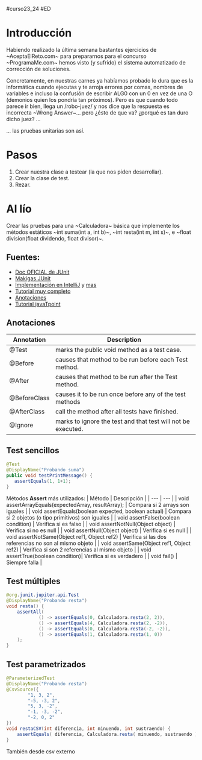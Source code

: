 #curso23_24 #ED

# Introducción
Habiendo realizado la última semana bastantes ejercicios de ~AceptaElReto.com~ para prepararnos para el concurso ~ProgramaMe.com~ hemos visto (y sufrido) el sistema automatizado de corrección de soluciones.

Concretamente, en nuestras carnes ya habíamos probado lo dura que es la informática cuando ejecutas y te arroja errores por comas, nombres de variables e incluso la confusión de escribir ALG0 con un 0 en vez de una O (demonios quien los pondría tan próximos). Pero es que cuando todo parece ir bien, llega un /robo-juez/ y nos dice que la respuesta es incorrecta ~Wrong Answer~... pero ¿ésto de que va? ¿porqué es tan duro dicho juez? ...

... las pruebas unitarias son así.

# Pasos
1. Crear nuestra clase a testear (la que nos piden desarrollar).
2. Crear la clase de test.
3. Rezar.

# Al lío
Crear las pruebas para una ~Calculadora~ básica que implemente los métodos estáticos ~int suma(int a, int b)~, ~int resta(int m, int s)~, e ~float division(float dividendo, float divisor)~.


## **Fuentes:**
+ [Doc OFICIAL de JUnit](https://junit.org/junit5/docs/current/user-guide/)
+ [Makigas JUnit](https://www.youtube.com/watch?v=EOkoVm3rtNQ&list=PLTd5ehIj0goML37B7s9I9iN2zhJCfxJBC)
+ [Implementación en IntelliJ](https://www.jetbrains.com/help/idea/junit.html) y [mas](https://blog.jetbrains.com/idea/2020/09/writing-tests-with-junit-5/)
+ [Tutorial muy completo](http://www.java2s.com/Tutorials/Java/JUnit/index.htm)
+ [Anotaciones](http://www.java2s.com/Tutorials/Java/JUnit/0100__JUnit_Annotation.htm)
+ [Tutorial javaTpoint](https://www.javatpoint.com/junit-tutorial)

## Anotaciones
| Annotation   | Description        |
| --- | --- |
| @Test | marks the public void method as a test case. |
| @Before | causes that method to be run before each Test method. |
| @After | causes that method to be run after the Test method. |
| @BeforeClass | causes it to be run once before any of the test methods |
| @AfterClass | call the method after all tests have finished. |
| @Ignore | marks to ignore the test and that test will not be executed. |


## Test sencillos
```java
@Test
@DisplayName("Probando suma")
public void testPrintMessage() {  
   assertEquals(1, 1+1);     
}
```

Métodos **Assert** más utilizados:
| Método | Descripción |
| --- | --- |
| void assertArrayEquals(expectedArray, resultArray); | Compara si 2 arrays son iguales |
| void assertEquals(boolean expected, boolean actual) | Compara si 2 objetos (o tipo primitivos) son iguales |
| void assertFalse(boolean condition) | Verifica si es falso |
| void assertNotNull(Object object) | Verifica si no es null |
| void assertNull(Object object) | Verifica si es null |
| void assertNotSame(Object ref1, Object ref2) | Verifica si las dos referencias no son al mismo objeto |
| void assertSame(Object ref1, Object ref2) | Verifica si son 2 referencias al mismo objeto |
| void assertTrue(boolean condition)| Verifica si es verdadero |
| void fail() | Siempre falla |


## Test múltiples 
```java
@org.junit.jupiter.api.Test
@DisplayName("Probando resta")
void resta() {
    assertAll(
            () -> assertEquals(0, Calculadora.resta(2, 2)),
            () -> assertEquals(4, Calculadora.resta(2, -2)),
            () -> assertEquals(0, Calculadora.resta(-2, -2)),
            () -> assertEquals(1, Calculadora.resta(1, 0))
    );
}
```

## Test parametrizados
```java
@ParameterizedTest
@DisplayName("Probando resta")
@CsvSource({
        "1, 3, 2",
        "-5, -3, 2",
        "5, 3, -2",
        "-1, -3, -2",
        "-2, 0, 2"
})
void restaCSV(int diferencia, int minuendo, int sustraendo) {
    assertEquals( diferencia, Calculadora.resta( minuendo, sustraendo ));
}
```

También desde csv externo

